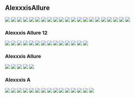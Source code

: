## AlexxxisAllure
![](http://x.imagefapusercontent.com/u/Bill-75/6794154/1670398000/Alexxxis_Allure___10_0.jpg)
![](http://x.imagefapusercontent.com/u/Bill-75/6794154/909298382/Alexxxis_Allure___10_3256pp_Alexxxis_Allure-127.jpg)
![](http://x.imagefapusercontent.com/u/Bill-75/6794154/1237004667/Alexxxis_Allure___10_3256pp_Alexxxis_Allure-132.jpg)
![](http://x.imagefapusercontent.com/u/Bill-75/6794154/493901739/Alexxxis_Allure___10_3256pp_Alexxxis_Allure-133.jpg)
![](http://x.imagefapusercontent.com/u/Bill-75/6794154/207511891/Alexxxis_Allure___10_3256pp_Alexxxis_Allure-134.jpg)
![](http://x.imagefapusercontent.com/u/Bill-75/6794154/2114848003/Alexxxis_Allure___10_3256pp_Alexxxis_Allure-137.jpg)
![](http://x.imagefapusercontent.com/u/Bill-75/6794154/421483600/Alexxxis_Allure___10_3256pp_Alexxxis_Allure-17.jpg)
![](http://x.imagefapusercontent.com/u/Bill-75/6794154/1689626534/Alexxxis_Allure___10_2.jpg)
![](http://x.imagefapusercontent.com/u/Bill-75/6794154/1726415358/Alexxxis_Allure___10_3256pp_Alexxxis_Allure-263.jpg)
![](http://x.imagefapusercontent.com/u/Bill-75/6794154/356534130/Alexxxis_Allure___10_3256pp_Alexxxis_Allure-264.jpg)
![](http://x.imagefapusercontent.com/u/Bill-75/6794154/913689379/Alexxxis_Allure___10_3256pp_Alexxxis_Allure-268.jpg)
![](http://x.imagefapusercontent.com/u/Bill-75/6794154/644420473/Alexxxis_Allure___10_3256pp_Alexxxis_Allure-269.jpg)
![](http://x.imagefapusercontent.com/u/Bill-75/6794154/898867949/Alexxxis_Allure___10_3256pp_Alexxxis_Allure-272.jpg)
![](http://x.imagefapusercontent.com/u/Bill-75/6794154/762073171/Alexxxis_Allure___10_3256pp_Alexxxis_Allure-273.jpg)
![](http://x.imagefapusercontent.com/u/Bill-75/6794154/1458650418/Alexxxis_Allure___10_3256pp_Alexxxis_Allure-277.jpg)
![](http://x.imagefapusercontent.com/u/Bill-75/6794154/393114801/Alexxxis_Allure___10_3256pp_Alexxxis_Allure-279.jpg)
![](http://x.imagefapusercontent.com/u/Bill-75/6794154/1097090406/Alexxxis_Allure___10_3256pp_Alexxxis_Allure-282.jpg)
![](http://x.imagefapusercontent.com/u/Bill-75/6794154/1837943282/Alexxxis_Allure___10_3256pp_Alexxxis_Allure-298.jpg)
![](http://x.imagefapusercontent.com/u/Bill-75/6794154/193857263/Alexxxis_Allure___10_3256pp_Alexxxis_Allure-712.jpg)
![](http://x.imagefapusercontent.com/u/Bill-75/6794154/874947332/Alexxxis_Allure___10_3256pp_Alexxxis_Allure-713.jpg)
![](http://x.imagefapusercontent.com/u/Bill-75/6794154/917754318/Alexxxis_Allure___10_3256pp_Alexxxis_Allure-714.jpg)
### Alexxxis Allure 12
![](http://x.imagefapusercontent.com/u/Bill-75/7103702/820345600/Alexxxis_Allure___12_3333pp_Alexxxis_Allure-282.jpg)
![](http://x.imagefapusercontent.com/u/Bill-75/7103702/1059697114/Alexxxis_Allure___12_3333pp_Alexxxis_Allure-283.jpg)
![](http://x.imagefapusercontent.com/u/Bill-75/7103702/1865679517/Alexxxis_Allure___12_3333pp_Alexxxis_Allure-284.jpg)
![](http://x.imagefapusercontent.com/u/Bill-75/7103702/1976922291/Alexxxis_Allure___12_3333pp_Alexxxis_Allure-288.jpg)
![](http://x.imagefapusercontent.com/u/Bill-75/7103702/414235942/Alexxxis_Allure___12_3333pp_Alexxxis_Allure-289.jpg)
![](http://x.imagefapusercontent.com/u/Bill-75/7103702/1968225533/Alexxxis_Allure___12_3333pp_Alexxxis_Allure-290.jpg)
![](http://x.imagefapusercontent.com/u/Bill-75/7103702/2064342291/Alexxxis_Allure___12_3333pp_Alexxxis_Allure-294.jpg)
![](http://x.imagefapusercontent.com/u/Bill-75/7103702/1502648635/Alexxxis_Allure___12_3333pp_Alexxxis_Allure-297.jpg)
![](http://x.imagefapusercontent.com/u/Bill-75/7103702/955610379/Alexxxis_Allure___12_3333pp_Alexxxis_Allure-299.jpg)
![](http://x.imagefapusercontent.com/u/Bill-75/7103702/169004908/Alexxxis_Allure___12_3333pp_Alexxxis_Allure-302.jpg)
![](http://x.imagefapusercontent.com/u/Bill-75/7103702/1134107870/Alexxxis_Allure___12_3333pp_Alexxxis_Allure-307.jpg)
![](http://x.imagefapusercontent.com/u/Bill-75/7103702/2095172817/Alexxxis_Allure___12_3333pp_Alexxxis_Allure-312.jpg)
![](http://x.imagefapusercontent.com/u/Bill-75/7103702/1991495079/Alexxxis_Allure___12_3333pp_Alexxxis_Allure-314.jpg)
![](http://x.imagefapusercontent.com/u/Bill-75/7103702/1604326390/Alexxxis_Allure___12_3333pp_Alexxxis_Allure-317.jpg)
### Alexxxis Allure
![](http://x.imagefapusercontent.com/u/Bill-75/6159028/607974551/Alexxxis_Al_2983pp_AlexxxisAllure-162.jpg)
![](http://x.imagefapusercontent.com/u/Bill-75/5576471/1867582385/Alexxxis_A_2983pp_AlexxxisAllure-164.jpg)
![](http://x.imagefapusercontent.com/u/Bill-75/5576471/961448662/Alexxxis_A_2983pp_AlexxxisAllure-167.jpg)
![](http://x.imagefapusercontent.com/u/Bill-75/5576471/1466597599/Alexxxis_A_2983pp_AlexxxisAllure-168.jpg)
![](http://x.imagefapusercontent.com/u/Bill-75/6159028/1533317656/Alexxxis_Al_2983pp_AlexxxisAllure-169.jpg)
### Alexxxis A
![](http://x.imagefapusercontent.com/u/Bill-75/5576471/588726155/Alexxxis_A_2983pp_AlexxxisAllure-189.jpg)
![](http://x.imagefapusercontent.com/u/Bill-75/5576471/301358010/Alexxxis_A_2983pp_AlexxxisAllure-192.jpg)
![](http://x.imagefapusercontent.com/u/Bill-75/5576471/2085050909/Alexxxis_A_2983pp_AlexxxisAllure-193.jpg)
![](http://x.imagefapusercontent.com/u/Bill-75/5576471/468279871/Alexxxis_A_2983pp_AlexxxisAllure-198.jpg)
![](http://x.imagefapusercontent.com/u/Bill-75/5576471/1702799882/Alexxxis_A_2983pp_AlexxxisAllure-199.jpg)
![](http://x.imagefapusercontent.com/u/Bill-75/5576471/169303346/Alexxxis_A_2983pp_AlexxxisAllure-202.jpg)
![](http://x.imagefapusercontent.com/u/Bill-75/6159028/309330410/Alexxxis_Al_2983pp_AlexxxisAllure-203.jpg)
![](http://x.imagefapusercontent.com/u/Bill-75/6159028/2005293407/Alexxxis_Al_2983pp_AlexxxisAllure-204.jpg)
![](http://x.imagefapusercontent.com/u/Bill-75/6159028/875582428/Alexxxis_Al_2983pp_AlexxxisAllure-253.jpg)
![](http://x.imagefapusercontent.com/u/Bill-75/5576471/539770258/Alexxxis_A_2983pp_AlexxxisAllure-589.jpg)
![](http://x.imagefapusercontent.com/u/Bill-75/6159028/1370638150/Alexxxis_Al_2983pp_AlexxxisAllure-592.jpg)
![](http://x.imagefapusercontent.com/u/Bill-75/5576471/1268459611/Alexxxis_A_2983pp_AlexxxisAllure-594.jpg)
![](http://x.imagefapusercontent.com/u/Bill-75/5576471/881663344/Alexxxis_A_2983pp_AlexxxisAllure-599.jpg)
![](http://x.imagefapusercontent.com/u/Bill-75/5576471/1010821905/Alexxxis_A_2983pp_AlexxxisAllure-602.jpg)
![](http://x.imagefapusercontent.com/u/Bill-75/5576471/626967345/Alexxxis_A_2983pp_AlexxxisAllure-612.jpg)
